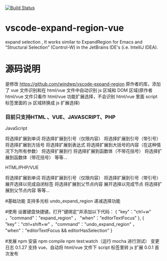 [![Build Status](https://travis-ci.org/windwp/vscode-expand-region.svg?branch=master)](https://travis-ci.org/windwp/vscode-expand-region)

# vscode-expand-region-vue
expand selection , It works similar to ExpandRegion for Emacs and “Structural Selection” (Control-W) in the JetBrains IDE's (i.e. IntelliJ IDEA).

# 源码说明
是修改 https://github.com/windwp/vscode-expand-region 原作者的库，添加了 vue 文件识别和在 html/vue 文件中自动识别 js 区域和 DOM 区域(原作者 html/vue 文件只看作 html/vue 功能扩展选择，不会识别 html/vue 里面 script 标签里面的 js 区域转换成 js 扩展选择)

### 目前只支持HTML 、VUE、JAVASCRIPT、PHP

JavaScript

将选择扩展到单词
将选择扩展到引号（仅限内容）
将选择扩展到引号（带引号）
将选择扩展到方括号
将选择扩展到表达式
将选择扩展到大括号的内容（在这种情况下为所有参数）
将选择扩展到行
将选择扩展到函数体（不带花括号）
将选择扩展到函数体（带花括号）
等等...

HTML/PHP/VUE

将选择扩展到单词
将选择扩展到引号（仅限内容）
将选择扩展到引号（带引号）
展开选择以完成自闭标签
将选择扩展到父节点内容
展开选择以完成节点
将选择扩展到父节点内容
等等...

#基础功能
支持多光标
undo_expand_region 递减选择功能

#使用
设置键盘快捷键。打开"键绑定"并添加以下代码：
{
"key"："ctrl+w" ，"command"："expand_region" ， "when"："editorTextFocus"
},
{
"key"："ctrl+shift+w" ，"command"："undo_expand_region" ， "when"："editorTextFocus && editorHasSelection"
}

#发展
npm 安装
npm compile
npm test:watch（运行 mocha 进行测试）
变更日志
0.1.27
支持 vue、自动将 html/vue 文件下 script 标签里转 js 扩展
0.0.1
首次发布
